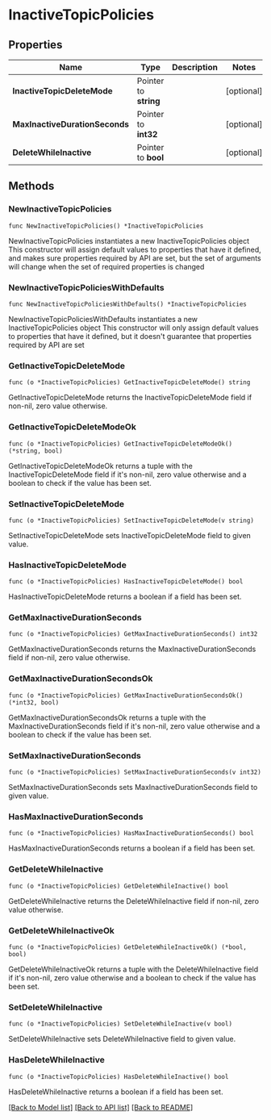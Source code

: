 # InactiveTopicPolicies

## Properties

Name | Type | Description | Notes
------------ | ------------- | ------------- | -------------
**InactiveTopicDeleteMode** | Pointer to **string** |  | [optional] 
**MaxInactiveDurationSeconds** | Pointer to **int32** |  | [optional] 
**DeleteWhileInactive** | Pointer to **bool** |  | [optional] 

## Methods

### NewInactiveTopicPolicies

`func NewInactiveTopicPolicies() *InactiveTopicPolicies`

NewInactiveTopicPolicies instantiates a new InactiveTopicPolicies object
This constructor will assign default values to properties that have it defined,
and makes sure properties required by API are set, but the set of arguments
will change when the set of required properties is changed

### NewInactiveTopicPoliciesWithDefaults

`func NewInactiveTopicPoliciesWithDefaults() *InactiveTopicPolicies`

NewInactiveTopicPoliciesWithDefaults instantiates a new InactiveTopicPolicies object
This constructor will only assign default values to properties that have it defined,
but it doesn't guarantee that properties required by API are set

### GetInactiveTopicDeleteMode

`func (o *InactiveTopicPolicies) GetInactiveTopicDeleteMode() string`

GetInactiveTopicDeleteMode returns the InactiveTopicDeleteMode field if non-nil, zero value otherwise.

### GetInactiveTopicDeleteModeOk

`func (o *InactiveTopicPolicies) GetInactiveTopicDeleteModeOk() (*string, bool)`

GetInactiveTopicDeleteModeOk returns a tuple with the InactiveTopicDeleteMode field if it's non-nil, zero value otherwise
and a boolean to check if the value has been set.

### SetInactiveTopicDeleteMode

`func (o *InactiveTopicPolicies) SetInactiveTopicDeleteMode(v string)`

SetInactiveTopicDeleteMode sets InactiveTopicDeleteMode field to given value.

### HasInactiveTopicDeleteMode

`func (o *InactiveTopicPolicies) HasInactiveTopicDeleteMode() bool`

HasInactiveTopicDeleteMode returns a boolean if a field has been set.

### GetMaxInactiveDurationSeconds

`func (o *InactiveTopicPolicies) GetMaxInactiveDurationSeconds() int32`

GetMaxInactiveDurationSeconds returns the MaxInactiveDurationSeconds field if non-nil, zero value otherwise.

### GetMaxInactiveDurationSecondsOk

`func (o *InactiveTopicPolicies) GetMaxInactiveDurationSecondsOk() (*int32, bool)`

GetMaxInactiveDurationSecondsOk returns a tuple with the MaxInactiveDurationSeconds field if it's non-nil, zero value otherwise
and a boolean to check if the value has been set.

### SetMaxInactiveDurationSeconds

`func (o *InactiveTopicPolicies) SetMaxInactiveDurationSeconds(v int32)`

SetMaxInactiveDurationSeconds sets MaxInactiveDurationSeconds field to given value.

### HasMaxInactiveDurationSeconds

`func (o *InactiveTopicPolicies) HasMaxInactiveDurationSeconds() bool`

HasMaxInactiveDurationSeconds returns a boolean if a field has been set.

### GetDeleteWhileInactive

`func (o *InactiveTopicPolicies) GetDeleteWhileInactive() bool`

GetDeleteWhileInactive returns the DeleteWhileInactive field if non-nil, zero value otherwise.

### GetDeleteWhileInactiveOk

`func (o *InactiveTopicPolicies) GetDeleteWhileInactiveOk() (*bool, bool)`

GetDeleteWhileInactiveOk returns a tuple with the DeleteWhileInactive field if it's non-nil, zero value otherwise
and a boolean to check if the value has been set.

### SetDeleteWhileInactive

`func (o *InactiveTopicPolicies) SetDeleteWhileInactive(v bool)`

SetDeleteWhileInactive sets DeleteWhileInactive field to given value.

### HasDeleteWhileInactive

`func (o *InactiveTopicPolicies) HasDeleteWhileInactive() bool`

HasDeleteWhileInactive returns a boolean if a field has been set.


[[Back to Model list]](../README.md#documentation-for-models) [[Back to API list]](../README.md#documentation-for-api-endpoints) [[Back to README]](../README.md)


